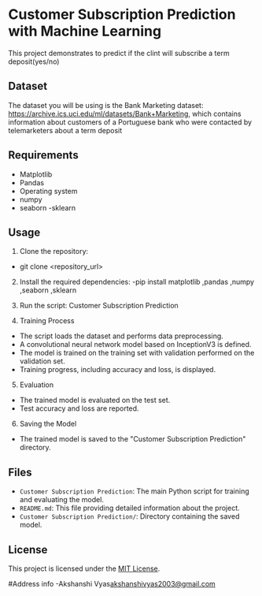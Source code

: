 # Customer Subscription Prediction with Machine Learning

This project demonstrates to predict if the clint will subscribe a term deposit(yes/no)

## Dataset
The dataset you will be using is the Bank Marketing dataset: 
https://archive.ics.uci.edu/ml/datasets/Bank+Marketing, which contains 
information about customers of a Portuguese bank who were contacted by 
telemarketers about a term deposit
## Requirements
- Matplotlib
- Pandas
- Operating system
- numpy
- seaborn
-sklearn 

## Usage
1. Clone the repository:
- git clone <repository_url>

2. Install the required dependencies:
-pip install matplotlib ,pandas ,numpy ,seaborn ,sklearn

3. Run the script: Customer Subscription Prediction

4. Training Process
- The script loads the dataset and performs data preprocessing.
- A convolutional neural network model based on InceptionV3 is defined.
- The model is trained on the training set with validation performed on the validation set.
- Training progress, including accuracy and loss, is displayed.

5. Evaluation
- The trained model is evaluated on the test set.
- Test accuracy and loss are reported.

6. Saving the Model
- The trained model is saved to the "Customer Subscription Prediction" directory.

## Files
- `Customer Subscription Prediction`: The main Python script for training and evaluating the model.
- `README.md`: This file providing detailed information about the project.
- `Customer Subscription Prediction/`: Directory containing the saved model.

## License
This project is licensed under the [MIT License](LICENSE).

#Address info
-Akshanshi Vyas[akshanshivyas2003@gmail.com](email)